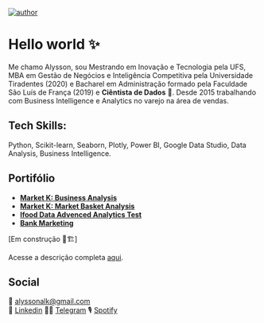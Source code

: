 [![author](https://img.shields.io/badge/author-alysson_guimarães-red.svg)](https://www.linkedin.com/in/guimaraesalysson/)

# Hello world ✨

Me chamo Alysson, sou Mestrando em Inovação e Tecnologia pela UFS, MBA em Gestão de Negócios e Inteligência Competitiva pela Universidade Tiradentes (2020) e Bacharel em Administração formado pela Faculdade São Luís de França (2019) e **Ciêntista de Dados** 🥰. 
Desde 2015 trabalhando com Business Intelligence e Analytics no varejo na área de vendas.

## Tech Skills: 

Python, Scikit-learn, Seaborn, Plotly, Power BI, Google Data Studio, Data Analysis, Business Intelligence.

## Portifólio<br>
* **[Market K: Business Analysis](https://github.com/k3ybladewielder/market_k/blob/main/market_k_eda.ipynb)**<br>
* **[Market K: Market Basket Analysis](https://github.com/k3ybladewielder/market_k/blob/main/market_k_mba.ipynb)**<br>
* **[Ifood Data Advenced Analytics Test](https://github.com/k3ybladewielder/ifood)**<br>
* **[Bank Marketing](https://github.com/k3ybladewielder/bank_marketing)**<br>

[Em construção 🚧🏗]

Acesse a descrição completa [aqui](https://github.com/k3ybladewielder/portifolio).

## Social
📧 alyssonalk@gmail.com<br>
💼 [Linkedin](https://www.linkedin.com/in/guimaraesalysson/)
👨‍🚀 [Telegram](t.me/alysson)
🎙 [Spotify](https://open.spotify.com/user/sao5qyutaa7j64zwsojmyq7hq)
